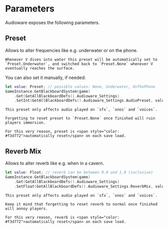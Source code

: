 # Parameters

Audioware exposes the following parameters.

## Preset

Allows to alter frequencies like e.g. underwater or on the phone.

```admonish info title="Integration"
Whenever V dives into water this preset will be automatically set to `Preset.Underwater`, and switched back to `Preset.None` whenever V eventually reaches the surface.
```

You can also set it manually, if needed:

```swift
let value: Preset; // possible values: None, Underwater, OnThePhone
GameInstance.GetBlackboardSystem(game)
    .Get(GetAllBlackboardDefs().Audioware_Settings)
    .SetInt(GetAllBlackboardDefs().Audioware_Settings.AudioPreset, value, true);
```

```admonish info title="Routing"
This preset only affects audio played on `sfx`, `onos` and `voices`.
```

```admonish warning title="Important"
Forgetting to reset preset to `Preset.None` once finished will ruin players immersion.

For this very reason, preset is <span style="color: #f3d772">automatically reset</span> on each save load.
```

## Reverb Mix

Allows to alter reverb like e.g. when in a cavern.

```swift
let value: Float; // reverb can be between 0.0 and 1.0 (inclusive)
GameInstance.GetBlackboardSystem(game)
    .Get(GetAllBlackboardDefs().Audioware_Settings)
    .SetFloat(GetAllBlackboardDefs().Audioware_Settings.ReverbMix, value, true);
```

```admonish info title="Routing"
This preset only affects audio played on `sfx`, `onos` and `voices`.
```

```admonish warning title="Important"
Keep it mind that forgetting to reset reverb to normal once finished will annoy players.

For this very reason, reverb is <span style="color: #f3d772">automatically reset</span> on each save load.
```
